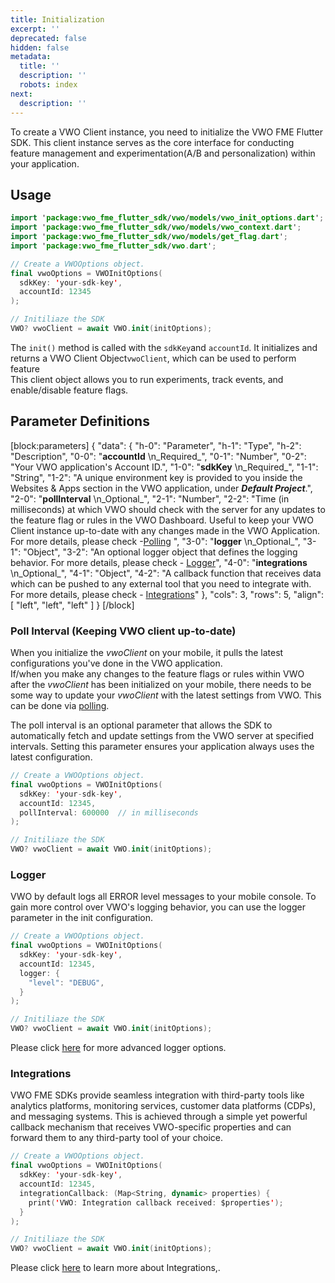 ```yaml
---
title: Initialization
excerpt: ''
deprecated: false
hidden: false
metadata:
  title: ''
  description: ''
  robots: index
next:
  description: ''
---
```

To create a VWO Client instance, you need to initialize the VWO FME Flutter SDK. This client instance serves as the core interface for conducting feature management and experimentation(A/B and personalization) within your application.

## Usage

```swift Dart
import 'package:vwo_fme_flutter_sdk/vwo/models/vwo_init_options.dart';
import 'package:vwo_fme_flutter_sdk/vwo/models/vwo_context.dart';
import 'package:vwo_fme_flutter_sdk/vwo/models/get_flag.dart';
import 'package:vwo_fme_flutter_sdk/vwo.dart';

// Create a VWOOptions object.
final vwoOptions = VWOInitOptions(
  sdkKey: 'your-sdk-key',
  accountId: 12345
);

// Initiliaze the SDK
VWO? vwoClient = await VWO.init(initOptions);
```

The `init()` method is called with the `sdkKey`and `accountId`. It initializes and returns a VWO Client Object`vwoClient`, which can be used to perform feature  
This client object allows you to run experiments, track events, and enable/disable feature flags.

## Parameter Definitions

[block:parameters]
{
  "data": {
    "h-0": "Parameter",
    "h-1": "Type",
    "h-2": "Description",
    "0-0": "**accountId**  \n_Required_",
    "0-1": "Number",
    "0-2": "Your VWO application's Account ID.",
    "1-0": "**sdkKey**  \n_Required_",
    "1-1": "String",
    "1-2": "A unique environment key is provided to you inside the Websites & Apps section in the VWO application, under _**Default Project**_.",
    "2-0": "**pollInterval**  \n_Optional_",
    "2-1": "Number",
    "2-2": "Time (in milliseconds) at which VWO should check with the server for any updates to the feature flag or rules in the VWO Dashboard. Useful to keep your VWO Client instance up-to-date with any changes made in the VWO Application. For more details, please check -[Polling](https://developers.vwo.com/v2/docs/polling) ",
    "3-0": "**logger**  \n_Optional_",
    "3-1": "Object",
    "3-2": "An optional logger object that defines the logging behavior. For more details, please check - [Logger](https://developers.vwo.com/v2/docs/fme-flutter-logging)",
    "4-0": "**integrations**  \n_Optional_",
    "4-1": "Object",
    "4-2": "A callback function that receives data which can be pushed to any external tool that you need to integrate with. For more details, please check - [Integrations](https://developers.vwo.com/v2/docs/fme-flutter-integrations)"
  },
  "cols": 3,
  "rows": 5,
  "align": [
    "left",
    "left",
    "left"
  ]
}
[/block]


### Poll Interval (Keeping VWO client up-to-date)

When you initialize the _vwoClient_ on your mobile, it pulls the latest configurations you've done in the VWO application.  
If/when you make any changes to the feature flags or rules within VWO after the _vwoClient_ has been initialized on your mobile, there needs to be some way to update your _vwoClient_ with the latest settings from VWO. This can be done via [polling](https://developers.vwo.com/v2/docs/polling).

The poll interval is an optional parameter that allows the SDK to automatically fetch and update settings from the VWO server at specified intervals. Setting this parameter ensures your application always uses the latest configuration.

```swift Dart
// Create a VWOOptions object.
final vwoOptions = VWOInitOptions(
  sdkKey: 'your-sdk-key',
  accountId: 12345,
  pollInterval: 600000  // in milliseconds
);

// Initiliaze the SDK
VWO? vwoClient = await VWO.init(initOptions);
```

### Logger

VWO by default logs all ERROR level messages to your mobile console. To gain more control over VWO's logging behavior, you can use the logger parameter in the init configuration.

```swift Dart
// Create a VWOOptions object.
final vwoOptions = VWOInitOptions(
  sdkKey: 'your-sdk-key',
  accountId: 12345,
  logger: {
    "level": "DEBUG",
  }
);

// Initiliaze the SDK
VWO? vwoClient = await VWO.init(initOptions);
```

Please click [here](https://developers.vwo.com/v2/docs/fme-flutter-logging) for more advanced logger options.

### Integrations

VWO FME SDKs provide seamless integration with third-party tools like analytics platforms, monitoring services, customer data platforms (CDPs), and messaging systems. This is achieved through a simple yet powerful callback mechanism that receives VWO-specific properties and can forward them to any third-party tool of your choice.

```swift Dart
// Create a VWOOptions object.
final vwoOptions = VWOInitOptions(
  sdkKey: 'your-sdk-key',
  accountId: 12345,
  integrationCallback: (Map<String, dynamic> properties) {
    print('VWO: Integration callback received: $properties');
  }
);

// Initiliaze the SDK
VWO? vwoClient = await VWO.init(initOptions);
```

Please click [here](https://developers.vwo.com/v2/docs/fme-node-integrations) to learn more about Integrations,.